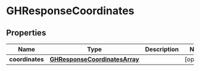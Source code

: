 
# GHResponseCoordinates

## Properties
Name | Type | Description | Notes
------------ | ------------- | ------------- | -------------
**coordinates** | [**GHResponseCoordinatesArray**](GHResponseCoordinatesArray.md) |  |  [optional]



